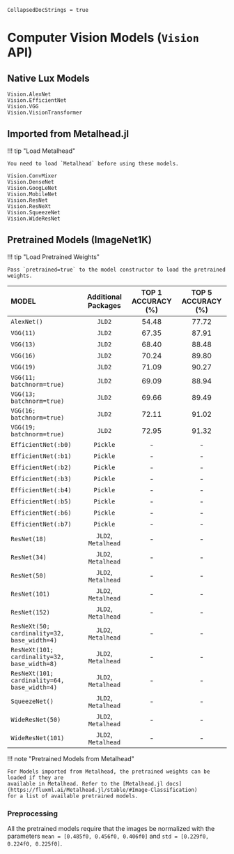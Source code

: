 ```@meta
CollapsedDocStrings = true
```

# Computer Vision Models (`Vision` API)

## Native Lux Models

```@docs
Vision.AlexNet
Vision.EfficientNet
Vision.VGG
Vision.VisionTransformer
```

## Imported from Metalhead.jl

!!! tip "Load Metalhead"

    You need to load `Metalhead` before using these models.

```@docs
Vision.ConvMixer
Vision.DenseNet
Vision.GoogLeNet
Vision.MobileNet
Vision.ResNet
Vision.ResNeXt
Vision.SqueezeNet
Vision.WideResNet
```

## Pretrained Models (ImageNet1K)

!!! tip "Load Pretrained Weights"

    Pass `pretrained=true` to the model constructor to load the pretrained weights.

| MODEL                                        | Additional Packages | TOP 1 ACCURACY (%) | TOP 5 ACCURACY (%) |
| :------------------------------------------- | :-----------------: | :----------------: | :----------------: |
| `AlexNet()`                                  |       `JLD2`        |       54.48        |       77.72        |
| `VGG(11)`                                    |       `JLD2`        |       67.35        |       87.91        |
| `VGG(13)`                                    |       `JLD2`        |       68.40        |       88.48        |
| `VGG(16)`                                    |       `JLD2`        |       70.24        |       89.80        |
| `VGG(19)`                                    |       `JLD2`        |       71.09        |       90.27        |
| `VGG(11; batchnorm=true)`                    |       `JLD2`        |       69.09        |       88.94        |
| `VGG(13; batchnorm=true)`                    |       `JLD2`        |       69.66        |       89.49        |
| `VGG(16; batchnorm=true)`                    |       `JLD2`        |       72.11        |       91.02        |
| `VGG(19; batchnorm=true)`                    |       `JLD2`        |       72.95        |       91.32        |
| `EfficientNet(:b0)`                          |      `Pickle`       |         -          |         -          |
| `EfficientNet(:b1)`                          |      `Pickle`       |         -          |         -          |
| `EfficientNet(:b2)`                          |      `Pickle`       |         -          |         -          |
| `EfficientNet(:b3)`                          |      `Pickle`       |         -          |         -          |
| `EfficientNet(:b4)`                          |      `Pickle`       |         -          |         -          |
| `EfficientNet(:b5)`                          |      `Pickle`       |         -          |         -          |
| `EfficientNet(:b6)`                          |      `Pickle`       |         -          |         -          |
| `EfficientNet(:b7)`                          |      `Pickle`       |         -          |         -          |
| `ResNet(18)`                                 | `JLD2`, `Metalhead` |         -          |         -          |
| `ResNet(34)`                                 | `JLD2`, `Metalhead` |         -          |         -          |
| `ResNet(50)`                                 | `JLD2`, `Metalhead` |         -          |         -          |
| `ResNet(101)`                                | `JLD2`, `Metalhead` |         -          |         -          |
| `ResNet(152)`                                | `JLD2`, `Metalhead` |         -          |         -          |
| `ResNeXt(50; cardinality=32, base_width=4)`  | `JLD2`, `Metalhead` |         -          |         -          |
| `ResNeXt(101; cardinality=32, base_width=8)` | `JLD2`, `Metalhead` |         -          |         -          |
| `ResNeXt(101; cardinality=64, base_width=4)` | `JLD2`, `Metalhead` |         -          |         -          |
| `SqueezeNet()`                               | `JLD2`, `Metalhead` |         -          |         -          |
| `WideResNet(50)`                             | `JLD2`, `Metalhead` |         -          |         -          |
| `WideResNet(101)`                            | `JLD2`, `Metalhead` |         -          |         -          |

!!! note "Pretrained Models from Metalhead"

    For Models imported from Metalhead, the pretrained weights can be loaded if they are
    available in Metalhead. Refer to the [Metalhead.jl docs](https://fluxml.ai/Metalhead.jl/stable/#Image-Classification)
    for a list of available pretrained models.

### Preprocessing

All the pretrained models require that the images be normalized with the parameters
`mean = [0.485f0, 0.456f0, 0.406f0]` and `std = [0.229f0, 0.224f0, 0.225f0]`.
